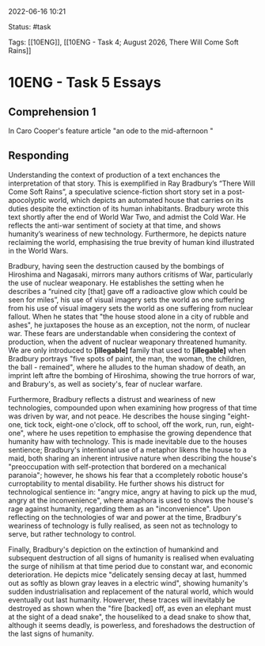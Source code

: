 2022-06-16 10:21

Status: #task 

Tags: [[10ENG]], [[10ENG - Task 4; August 2026, There Will Come Soft Rains]]

# 10ENG - Task 5 Essays
## Comprehension 1
In Caro Cooper's feature article "an ode to the mid-afternoon "
## Responding
Understanding the context of production of a text enchances the interpretation of that story. This is exemplified in Ray Bradbury’s “There Will Come Soft Rains”, a speculative science-fiction short story set in a post-apocolyptic world, which depicts an automated house that carries on its duties despite the extinction of its human inhabitants. Bradbury wrote this text shortly after the end of World War Two, and admist the Cold War. He reflects the anti-war sentiment of society at that time, and shows humanity’s weariness of new technology. Furthermore, he depicts nature reclaiming the world, emphasising the true brevity of human kind illustrated in the World Wars.

Bradbury, having seen the destruction caused by the bombings of Hiroshima and Nagasaki, mirrors many authors critisms of War, particularly the use of nuclear weaponary. He establishes the setting when he describes a “ruined city [that] gave off a radioactive glow which could be seen for miles”, his use of visual imagery sets the world as one suffering from his use of visual imagery sets the world as one suffering from nuclear fallout. When he states that "the house stood alone in a city of rubble and ashes", he juxtaposes the house as an exception, not the norm, of nuclear war. These fears are understandable when considering the context of production, when the advent of nuclear weaponary threatened humanity. We are only introduced to **[illegable]** family that used to **[illegable]** when Bradbury portrays "five spots of paint, the man, the woman, the children, the ball - remained", where he alludes to the human shadow of death, an imprint left aftre the bombing of Hiroshima, showing the true horrors of war, and Brabury's, as well as society's, fear of nuclear warfare.

Furthermore, Bradbury reflects a distrust and weariness of new technologies, compounded upon when examining how progress of that time was driven by war, and not peace. He describes the house singing "eight-one, tick tock, eight-one o'clock, off to school, off the work, run, run, eight-one", where he uses repetition to emphasise the growing dependence that humanity haw with technology. This is made inevitable due to the houses sentience; Bradbury's intentional use of a metaphor likens the house to a maid, both sharing an inherent intrusive nature when describing the house's "preoccupation with self-protection that bordered on a mechanical paranoia"; however, he shows his fear that a ccompletely robotic house's curroptability to mental disability. He further shows his distruct for technological sentience in: "angry mice, angry at having to pick up the mud, angry at the inconvenience", where anaphora is used to shows the house's rage against humanity, regarding them as an "inconvenience". Upon reflecting on the technologies of war and power at the time, Bradbury's weariness of technology is fully realised, as seen not as technology to serve, but rather technology to control.

Finally, Bradbury's depiction on the extinction of humankind and subsequent destruction of all signs of humanity is realised when evaluating the surge of nihilism at that time period due to constant war, and economic deterioration. He depicts mice "delicately sensing decay at last, hummed out as softly as blown gray leaves in a electric wind", showing humanity's sudden industrialisation and replacement of the natural world, which would eventually out last humanity. Howerver, these traces will inevitably be destroyed as shown when the "fire [backed] off, as even an elephant must at the sight of a dead snake", the houseliked to a dead snake to show that, although it seems deadly, is powerless, and foreshadows the destruction of the last signs of humanity.